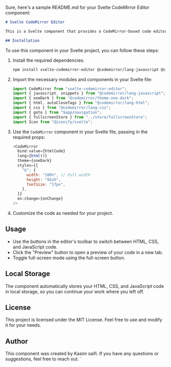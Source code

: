 Sure, here's a sample README.md for your Svelte CodeMirror Editor component:

```markdown
# Svelte CodeMirror Editor

This is a Svelte component that provides a CodeMirror-based code editor for HTML, CSS, and JavaScript. It allows you to switch between the different code languages and supports real-time updates and full-screen mode.

## Installation
```

To use this component in your Svelte project, you can follow these steps:

1. Install the required dependencies:
   ```bash
   npm install svelte-codemirror-editor @codemirror/lang-javascript @codemirror/theme-one-dark @codemirror/lang-html @codemirror/lang-css
   ```

2. Import the necessary modules and components in your Svelte file:

   ```javascript
   import CodeMirror from "svelte-codemirror-editor";
   import { javascript, snippets } from "@codemirror/lang-javascript";
   import { oneDark } from "@codemirror/theme-one-dark";
   import { html, autoCloseTags } from "@codemirror/lang-html";
   import { css } from "@codemirror/lang-css";
   import { goto } from "$app/navigation";
   import { fullscreenStore } from "../store/fullscreenStore";
   import Icon from "@iconify/svelte";
   ```

3. Use the `CodeMirror` component in your Svelte file, passing in the required props:
   ```javascript
   <CodeMirror
     bind:value={htmlCode}
     lang={html()}
     theme={oneDark}
     styles={{
       "&": {
         width: "100%", // Full width
         height: "92vh",
         fontSize: "17px",
       },
     }}
     on:change={onChange}
   />
   ```

4. Customize the code as needed for your project.

## Usage

- Use the buttons in the editor's toolbar to switch between HTML, CSS, and JavaScript code.
- Click the "Preview" button to open a preview of your code in a new tab.
- Toggle full-screen mode using the full-screen button.

## Local Storage

The component automatically stores your HTML, CSS, and JavaScript code in local storage, so you can continue your work where you left off.

## License

This project is licensed under the MIT License. Feel free to use and modify it for your needs.

## Author

This component was created by Kasim saifi. If you have any questions or suggestions, feel free to reach out.
`